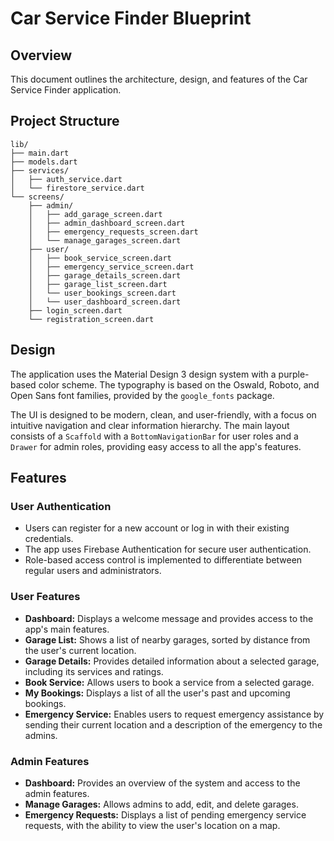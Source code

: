 # Car Service Finder Blueprint

## Overview

This document outlines the architecture, design, and features of the Car Service Finder application.

## Project Structure

```
lib/
├── main.dart
├── models.dart
├── services/
│   ├── auth_service.dart
│   └── firestore_service.dart
└── screens/
    ├── admin/
    │   ├── add_garage_screen.dart
    │   ├── admin_dashboard_screen.dart
    │   ├── emergency_requests_screen.dart
    │   └── manage_garages_screen.dart
    ├── user/
    │   ├── book_service_screen.dart
    │   ├── emergency_service_screen.dart
    │   ├── garage_details_screen.dart
    │   ├── garage_list_screen.dart
    │   └── user_bookings_screen.dart
    │   └── user_dashboard_screen.dart
    ├── login_screen.dart
    └── registration_screen.dart
```

## Design

The application uses the Material Design 3 design system with a purple-based color scheme. The typography is based on the Oswald, Roboto, and Open Sans font families, provided by the `google_fonts` package.

The UI is designed to be modern, clean, and user-friendly, with a focus on intuitive navigation and clear information hierarchy. The main layout consists of a `Scaffold` with a `BottomNavigationBar` for user roles and a `Drawer` for admin roles, providing easy access to all the app's features.

## Features

### User Authentication

*   Users can register for a new account or log in with their existing credentials.
*   The app uses Firebase Authentication for secure user authentication.
*   Role-based access control is implemented to differentiate between regular users and administrators.

### User Features

*   **Dashboard:** Displays a welcome message and provides access to the app's main features.
*   **Garage List:** Shows a list of nearby garages, sorted by distance from the user's current location.
*   **Garage Details:** Provides detailed information about a selected garage, including its services and ratings.
*   **Book Service:** Allows users to book a service from a selected garage.
*   **My Bookings:** Displays a list of all the user's past and upcoming bookings.
*   **Emergency Service:** Enables users to request emergency assistance by sending their current location and a description of the emergency to the admins.

### Admin Features

*   **Dashboard:** Provides an overview of the system and access to the admin features.
*   **Manage Garages:** Allows admins to add, edit, and delete garages.
*   **Emergency Requests:** Displays a list of pending emergency service requests, with the ability to view the user's location on a map.
